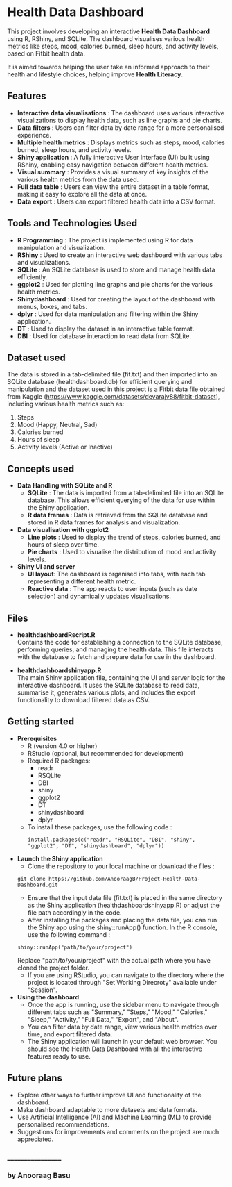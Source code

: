 # Health Data Dashboard
 
This project involves developing an interactive **Health Data Dashboard** using R, RShiny, and SQLite. The dashboard visualises various health metrics like steps, mood, calories burned, sleep hours, and activity levels, based on Fitbit health data.

It is aimed towards helping the user take an informed approach to their health and lifestyle choices, helping improve **Health Literacy**.

## Features

* **Interactive data visualisations** : The dashboard uses various interactive visualizations to display health data, such as line graphs and pie charts.
* **Data filters** : Users can filter data by date range for a more personalised experience.
* **Multiple health metrics** : Displays metrics such as steps, mood, calories burned, sleep hours, and activity levels.
* **Shiny application** : A fully interactive User Interface (UI) built using RShiny, enabling easy navigation between different health metrics.
* **Visual summary** : Provides a visual summary of key insights of the various health metrics from the data used.
* **Full data table** : Users can view the entire dataset in a table format, making it easy to explore all the data at once.
* **Data export** : Users can export filtered health data into a CSV format.

## Tools and Technologies Used

* **R Programming** : The project is implemented using R for data manipulation and visualization.
* **RShiny** : Used to create an interactive web dashboard with various tabs and visualizations.
* **SQLite** : An SQLite database is used to store and manage health data efficiently.
* **ggplot2** : Used for plotting line graphs and pie charts for the various health metrics.
* **Shinydashboard** : Used for creating the layout of the dashboard with menus, boxes, and tabs.
* **dplyr** : Used for data manipulation and filtering within the Shiny application.
* **DT** : Used to display the dataset in an interactive table format.
* **DBI** : Used for database interaction to read data from SQLite.

## Dataset used

The data is stored in a tab-delimited file (fit.txt) and then imported into an SQLite database (healthdashboard.db) for efficient querying and manipulation and the dataset used in this project is a Fitbit data file obtained from Kaggle (https://www.kaggle.com/datasets/devarajv88/fitbit-dataset), including various health metrics such as:
1. Steps
2. Mood (Happy, Neutral, Sad)
3. Calories burned
4. Hours of sleep
5. Activity levels (Active or Inactive)

## Concepts used

* **Data Handling with SQLite and R**
  * **SQLite** : The data is imported from a tab-delimited file into an SQLite database. This allows efficient querying of the data for use within the Shiny application.
  * **R data frames** : Data is retrieved from the SQLite database and stored in R data frames for analysis and visualization.
* **Data visualisation with ggplot2**
  * **Line plots** : Used to display the trend of steps, calories burned, and hours of sleep over time.
  * **Pie charts** : Used to visualise the distribution of mood and activity levels.
* **Shiny UI and server**
  * **UI layout**: The dashboard is organised into tabs, with each tab representing a different health metric.
  * **Reactive data** : The app reacts to user inputs (such as date selection) and dynamically updates visualisations.

## Files

* **healthdashboardRscript.R** <br />
Contains the code for establishing a connection to the SQLite database, performing queries, and managing the health data. This file interacts with the database to fetch and prepare data for use in the dashboard.

* **healthdashboardshinyapp.R** <br />
The main Shiny application file, containing the UI and server logic for the interactive dashboard. It uses the SQLite database to read data, summarise it, generates various plots, and includes the export functionality to download filtered data as CSV.

## Getting started
* **Prerequisites**
  * R (version 4.0 or higher)
  * RStudio (optional, but recommended for development)
  * Required R packages:
    * readr
    * RSQLite
    * DBI
    * shiny
    * ggplot2
    * DT
    * shinydashboard
    * dplyr
  * To install these packages, use the following code :
    ```
    install.packages(c("readr", "RSQLite", "DBI", "shiny", "ggplot2", "DT", "shinydashboard", "dplyr"))
    ```
* **Launch the Shiny application**
  * Clone the repository to your local machine or download the files :
  ```
  git clone https://github.com/AnooraagB/Project-Health-Data-Dashboard.git
  ```
  * Ensure that the input data file (fit.txt) is placed in the same directory as the Shiny application (healthdashboardshinyapp.R) or adjust the file path accordingly in the code.
  * After installing the packages and placing the data file, you can run the Shiny app using the shiny::runApp() function. In the R console, use the following command :
  ```
  shiny::runApp("path/to/your/project")
  ```
  Replace "path/to/your/project" with the actual path where you have cloned the project folder.
  * If you are using RStudio, you can navigate to the directory where the project is located through "Set Working Direcroty" available under "Session".
* **Using the dashboard**
  * Once the app is running, use the sidebar menu to navigate through different tabs such as "Summary," "Steps," "Mood," "Calories," "Sleep," "Activity," "Full Data," "Export", and "About".
  * You can filter data by date range, view various health metrics over time, and export filtered data.
  * The Shiny application will launch in your default web browser. You should see the Health Data Dashboard with all the interactive features ready to use.

## Future plans

* Explore other ways to further improve UI and functionality of the dashboard.
* Make dashboard adaptable to more datasets and data formats.
* Use Artificial Intelligence (AI) and Machine Learning (ML) to provide personalised recommendations.
* Suggestions for improvements and comments on the project are much appreciated.

### ________________
### by Anooraag Basu
